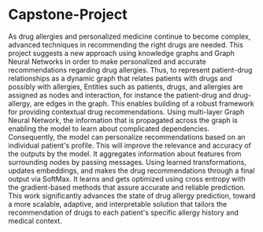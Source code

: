 # Capstone-Project
As drug allergies and personalized medicine continue to become complex, advanced techniques in recommending the right drugs are needed. This project suggests a new approach using knowledge graphs and Graph Neural Networks in order to make personalized and accurate recommendations regarding drug allergies. Thus, to represent patient-drug relationships as a dynamic graph that relates patients with drugs and possibly with allergies, Entities such as patients, drugs, and allergies are assigned as nodes and interaction, for instance the patient-drug and drug-allergy, are edges in the graph. This enables building of a robust framework for providing contextual drug recommendations. Using multi-layer Graph Neural Network, the information that is propagated across the graph is enabling the model to learn about complicated dependencies. Consequently, the model can personalize recommendations based on an individual patient's profile. This will improve the relevance and accuracy of the outputs by the model. It aggregates information about features from surrounding nodes by passing messages. Using learned transformations, updates embeddings, and makes the drug recommendations through a final output via SoftMax. It learns and gets optimized using cross entropy with the gradient-based methods that assure accurate and reliable prediction. This work significantly advances the state of drug allergy prediction, toward a more scalable, adaptive, and interpretable solution that tailors the recommendation of drugs to each patient's specific allergy history and medical context.
